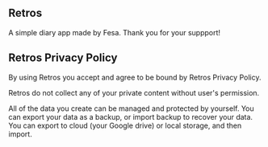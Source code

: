 ## Retros
A simple diary app made by Fesa. Thank you for your suppport!

## Retros Privacy Policy
By using Retros you accept and agree to be bound by Retros Privacy Policy.

Retros do not collect any of your private content without user's permission.

All of the data you create can be managed and protected by yourself. You can export your data as a backup, or import backup to recover your data. You can export to cloud (your Google drive) or local storage, and then import.
